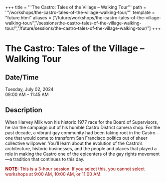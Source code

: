 +++
title = '''The Castro: Tales of the Village – Walking Tour'''
path = '''/workshops/the-castro-tales-of-the-village-walking-tour/'''
template = "future.html"
aliases = ["/future/workshops/the-castro-tales-of-the-village-walking-tour/","/sessions/the-castro-tales-of-the-village-walking-tour/","/future/sessions/the-castro-tales-of-the-village-walking-tour/"]
+++

<h1>The Castro: Tales of the Village – Walking Tour</h1>

<h2>Date/Time</h2>
<p>Tuesday, July 02, 2024<br>
09:00 AM – 11:45 AM</p>
<h2>Description</h2>

<div class="ag87-crtemvc-hsbk"><div class="css-vsf5of"><p class="carina-rte-public-DraftStyleDefault-block">When Harvey Milk won his historic 1977 race for the Board of Supervisors, he ran the campaign out of his humble Castro District camera shop. For the past decade, a vibrant gay community had been taking root in the Castro—one that would come to transform San Francisco politics out of sheer collective willpower. You’ll learn about the evolution of the Castro’s architecture, historic businesses, and the people and places that played a role in making the Castro one of the epicenters of the gay rights movement—a tradition that continues to this day.</p><p class="carina-rte-public-DraftStyleDefault-block"><span style="color: rgb(160,0,0);"><span style="font-weight: bold;">NOTE:</span> This is a 3-hour session. If you select this, you cannot select workshops at 9:00 AM, 10:00 AM, or 11:00 AM.</span></p></div></div>


